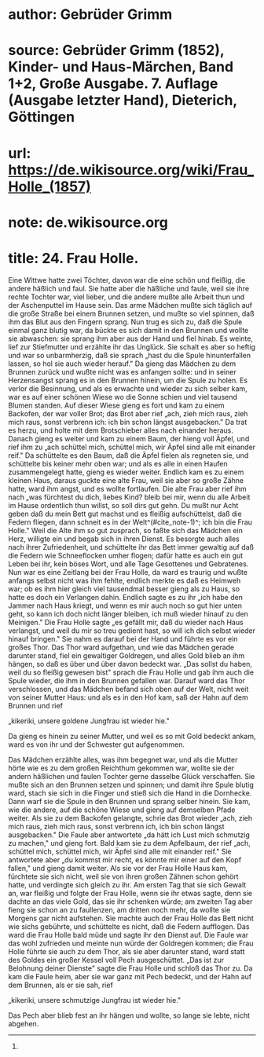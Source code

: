 # author: Gebrüder Grimm
# source: Gebrüder Grimm (1852), Kinder- und Haus-Märchen, Band 1+2, Große Ausgabe. 7. Auflage (Ausgabe letzter Hand), Dieterich, Göttingen
# url: https://de.wikisource.org/wiki/Frau_Holle_(1857)
# note: de.wikisource.org
# title: 24. Frau Holle.

Eine Wittwe hatte zwei Töchter, davon war die eine schön und fleißig, die andere häßlich und faul. Sie hatte aber die häßliche und faule, weil sie ihre rechte Tochter war, viel lieber, und die andere mußte alle Arbeit thun und der Aschenputtel im Hause sein. Das arme Mädchen mußte sich täglich auf die große Straße bei einem Brunnen setzen, und mußte so viel spinnen, daß ihm das Blut aus den Fingern sprang. Nun trug es sich zu, daß die Spule einmal ganz blutig war, da bückte es sich damit in den Brunnen und wollte sie abwaschen: sie sprang ihm aber aus der Hand und fiel hinab. Es weinte, lief zur Stiefmutter und erzählte ihr das Unglück. Sie schalt es aber so heftig und war so unbarmherzig, daß sie sprach „hast du die Spule hinunterfallen lassen, so hol sie auch wieder herauf." Da gieng das Mädchen zu dem Brunnen zurück und wußte nicht was es anfangen sollte: und in seiner Herzensangst sprang es in den Brunnen hinein, um die Spule zu holen. Es verlor die Besinnung, und als es erwachte und wieder zu sich selber kam, war es auf einer schönen Wiese wo die Sonne schien und viel tausend Blumen standen. Auf dieser Wiese gieng es fort und kam zu einem Backofen, der war voller Brot; das Brot aber rief „ach, zieh mich raus, zieh mich raus, sonst verbrenn ich: ich bin schon längst ausgebacken." Da trat es herzu, und holte mit dem Brotschieber alles nach einander heraus. Danach gieng es weiter und kam zu einem Baum, der hieng voll Äpfel, und rief ihm zu „ach schüttel mich, schüttel mich, wir Äpfel  sind alle mit einander reif." Da schüttelte es den Baum, daß die Äpfel fielen als regneten sie, und schüttelte bis keiner mehr oben war; und als es alle in einen Haufen zusammengelegt hatte, gieng es wieder weiter. Endlich kam es zu einem kleinen Haus, daraus guckte eine alte Frau, weil sie aber so große Zähne hatte, ward ihm angst, und es wollte fortlaufen. Die alte Frau aber rief ihm nach „was fürchtest du dich, liebes Kind? bleib bei mir, wenn du alle Arbeit im Hause ordentlich thun willst, so soll dirs gut gehn. Du mußt nur Acht geben daß du mein Bett gut machst und es fleißig aufschüttelst, daß die Federn fliegen, dann schneit es in der Welt^(#cite_note-1)^; ich bin die Frau Holle." Weil die Alte ihm so gut zusprach, so faßte sich das Mädchen ein Herz, willigte ein und begab sich in ihren Dienst. Es besorgte auch alles nach ihrer Zufriedenheit, und schüttelte ihr das Bett immer gewaltig auf daß die Federn wie Schneeflocken umher flogen; dafür hatte es auch ein gut Leben bei ihr, kein böses Wort, und alle Tage Gesottenes und Gebratenes. Nun war es eine Zeitlang bei der Frau Holle, da ward es traurig und wußte anfangs selbst nicht was ihm fehlte, endlich merkte es daß es Heimweh war; ob es ihm hier gleich viel tausendmal besser gieng als zu Haus, so hatte es doch ein Verlangen dahin. Endlich sagte es zu ihr „ich habe den Jammer nach Haus kriegt, und wenn es mir auch noch so gut hier unten geht, so kann ich doch nicht länger bleiben, ich muß wieder hinauf zu den Meinigen." Die Frau Holle sagte „es gefällt mir, daß du wieder nach Haus verlangst, und weil du mir so treu gedient hast, so will ich dich selbst wieder hinauf bringen." Sie nahm es darauf bei der Hand und führte es vor ein großes Thor. Das Thor ward aufgethan, und wie das Mädchen gerade darunter stand, fiel ein gewaltiger Goldregen, und alles Gold blieb an ihm hängen,  so daß es über und über davon bedeckt war. „Das sollst du haben, weil du so fleißig gewesen bist" sprach die Frau Holle und gab ihm auch die Spule wieder, die ihm in den Brunnen gefallen war. Darauf ward das Thor verschlossen, und das Mädchen befand sich oben auf der Welt, nicht weit von seiner Mutter Haus: und als es in den Hof kam, saß der Hahn auf dem Brunnen und rief 

„kikeriki, unsere goldene Jungfrau ist wieder hie." 

Da gieng es hinein zu seiner Mutter, und weil es so mit Gold bedeckt ankam, ward es von ihr und der Schwester gut aufgenommen. 

Das Mädchen erzählte alles, was ihm begegnet war, und als die Mutter hörte wie es zu dem großen Reichthum gekommen war, wollte sie der andern häßlichen und faulen Tochter gerne dasselbe Glück verschaffen. Sie mußte sich an den Brunnen setzen und spinnen; und damit ihre Spule blutig ward, stach sie sich in die Finger und stieß sich die Hand in die Dornhecke. Dann warf sie die Spule in den Brunnen und sprang selber hinein. Sie kam, wie die andere, auf die schöne Wiese und gieng auf demselben Pfade weiter. Als sie zu dem Backofen gelangte, schrie das Brot wieder „ach, zieh mich raus, zieh mich raus, sonst verbrenn ich, ich bin schon längst ausgebacken." Die Faule aber antwortete „da hätt ich Lust mich schmutzig zu machen," und gieng fort. Bald kam sie zu dem Apfelbaum, der rief „ach, schüttel mich, schüttel mich, wir Äpfel sind alle mit einander reif." Sie antwortete aber „du kommst mir recht, es könnte mir einer auf den Kopf fallen," und gieng damit weiter. Als sie vor der Frau Holle Haus kam, fürchtete sie sich nicht, weil sie von ihren großen Zähnen schon gehört hatte, und verdingte sich gleich zu ihr. Am ersten Tag that sie sich Gewalt an, war fleißig und folgte der Frau Holle, wenn  sie ihr etwas sagte, denn sie dachte an das viele Gold, das sie ihr schenken würde; am zweiten Tag aber fieng sie schon an zu faullenzen, am dritten noch mehr, da wollte sie Morgens gar nicht aufstehen. Sie machte auch der Frau Holle das Bett nicht wie sichs gebührte, und schüttelte es nicht, daß die Federn aufflogen. Das ward die Frau Holle bald müde und sagte ihr den Dienst auf. Die Faule war das wohl zufrieden und meinte nun würde der Goldregen kommen; die Frau Holle führte sie auch zu dem Thor, als sie aber darunter stand, ward statt des Goldes ein großer Kessel voll Pech ausgeschüttet. „Das ist zur Belohnung deiner Dienste" sagte die Frau Holle und schloß das Thor zu. Da kam die Faule heim, aber sie war ganz mit Pech bedeckt, und der Hahn auf dem Brunnen, als er sie sah, rief 

„kikeriki, unsere schmutzige Jungfrau ist wieder hie." 

Das Pech aber blieb fest an ihr hängen und wollte, so lange sie lebte, nicht abgehen. 

------------------------------------------------------------------------ 

1.   

